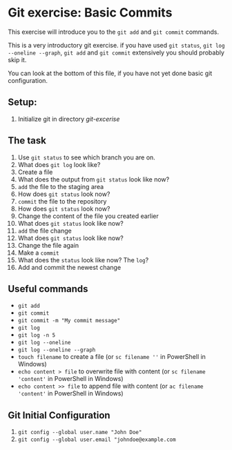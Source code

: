 # Git exercise: Basic Commits
This exercise will introduce you to the `git add` and `git commit` commands.

This is a very introductory git exercise. if you have used `git status`, `git log --oneline --graph`, `git add` and `git commit` extensively you should probably skip it.

You can look at the bottom of this file, if you have not yet done basic git configuration.

## Setup:

1. Initialize git in directory *git-excerise*

## The task

1. Use `git status` to see which branch you are on.
2. What does `git log` look like?
3. Create a file
4. What does the output from `git status` look like now?
5. `add` the file to the staging area
6. How does `git status` look now?
7. `commit` the file to the repository
8. How does `git status` look now?
9. Change the content of the file you created earlier
10. What does `git status` look like now?
11. `add` the file change
12. What does `git status` look like now?
13. Change the file again
14. Make a `commit`
15. What does the `status` look like now? The `log`?
16. Add and commit the newest change

## Useful commands
- `git add`
- `git commit`
- `git commit -m "My commit message"`
- `git log`
- `git log -n 5`
- `git log --oneline`
- `git log --oneline --graph`
- `touch filename` to create a file (or `sc filename ''` in PowerShell in Windows)
- `echo content > file` to overwrite file with content (or `sc filename 'content'` in PowerShell in Windows)
- `echo content >> file` to append file with content (or `ac filename 'content'` in PowerShell in Windows)


## Git Initial Configuration
1. `git config --global user.name "John Doe"`
1. `git config --global user.email "johndoe@example.com`


